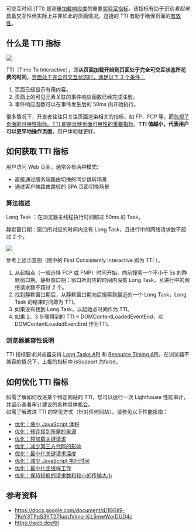 可交互时间 (TTI) 是测量[加载响应度](https://web.dev/user-centric-performance-metrics/#types-of-metrics)的重要[实验室指标](https://web.dev/user-centric-performance-metrics/#in-the-lab)。该指标有助于识别*看起来*具备交互性但实际上并非如此的页面情况。迅捷的 TTI 有助于确保页面的[有效性](https://web.dev/user-centric-performance-metrics/#questions)。

## 什么是 TTI 指标

![](https://lf3-volc-editor.volccdn.com/obj/volcfe/sop-public/upload_bf1f73dc0b8a1771ebf0afb7bf6855db)

TTI（Time To Interactive），即**从页面加载开始到页面处于完全可交互状态所花费的时间**。<u>页面处于完全可交互状态时，满足以下 3 个条件：</u>

1. 页面已经显示有用内容。
2. 页面上的可见元素关联的事件响应函数已经完成注册。
3. 事件响应函数可以在事件发生后的 50ms 内开始执行。

很多情况下，开发者往往只关注页面渲染相关的指标，如 FP、FCP 等，而<u>忽视了页面的可用性指标。TTI 即是反映页面可用性的重要指标</u>。**TTI 值越小，代表用户可以更早地操作页面**，用户体验就更好。

## 如何获取 TTI 指标

用户访问 Web 页面，通常会有两种模式:

- 直接通过服务端路由切换的同步跳转场景
- 通过客户端路由跳转的 SPA 页面切换场景

### 算法描述

Long Task ：在浏览器主线程执行时间超过 50ms 的 Task。

静默窗口期：窗口所对应的时间内没有 Long Task，且进行中的网络请求数不超过 2 个。

![](https://lf6-volc-editor.volccdn.com/obj/volcfe/sop-public/upload_b10594201c466064aba4c97f0562ed68)

参考上述示意图（图中的 First Consistently Interactive 即为 TTI ）。

1. 从起始点（一般选择 FCP 或 FMP）时间开始，向前搜索一个不小于 5s 的静默窗口期。静默窗口期：窗口所对应的时间内没有 Long Task，且进行中的网络请求数不超过 2 个。
2. 找到静默窗口期后，从静默窗口期向后搜索到最近的一个 Long Task，Long Task 的结束时间即为 TTI。
3. 如果没有找到 Long Task，以起始点时间作为 TTI。
4. 如果 2、3 步骤得到的 TTI < DOMContentLoadedEventEnd，以 DOMContentLoadedEventEnd 作为TTI。

### 浏览器兼容性说明

TTI 指标要求浏览器支持 [Long Tasks API](https://www.w3.org/TR/2017/WD-longtasks-1-20170907/) 和 [Resource Timing API](https://www.w3.org/TR/resource-timing-2/)，在浏览器不兼容的情况下，上报的指标中 isSupport 为false。

## 如何优化 TTI 指标

如需了解如何改进某个特定网站的 TTI，您可以运行一次 Lighthouse 性能审计，并留心查看审计建议的各种具体[机会](https://web.dev/lighthouse-performance/#opportunities)。  
如需了解改进 TTI 的常见方式（针对任何网站），请参见以下性能指南：

- [优化：缩小 JavaScript 体积](https://web.dev/unminified-javascript/)
- [优化：预连接到所需的来源](https://web.dev/uses-rel-preconnect)
- [优化：预加载关键请求](https://web.dev/uses-rel-preload/)
- [优化：减少第三方代码的影响](https://web.dev/third-party-summary/)
- [优化：最小化关键请求深度](https://web.dev/critical-request-chains/)
- [优化：减少 JavaScript 执行时间](https://web.dev/bootup-time/)
- [优化：最小化主线程工作](https://web.dev/mainthread-work-breakdown/)
- [优化：保持较低的请求数和较小的传输大小](https://web.dev/resource-summary/)

## 参考资料

- https://docs.google.com/document/d/1GGiI9-7KeY3TPqS3YT271upUVimo-XiL5mwWorDUD4c
- https://web.dev/tti
